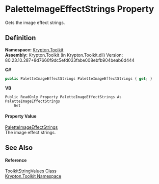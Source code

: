 # PaletteImageEffectStrings Property


Gets the image effect strings.



## Definition
**Namespace:** <a href="79d2eac2-21f4-54ff-7552-b20c33c30600.md">Krypton.Toolkit</a>  
**Assembly:** Krypton.Toolkit (in Krypton.Toolkit.dll) Version: 80.23.10.287+8d7660f9dc5efd033fabe008ebfb904beab6d444

**C#**
``` C#
public PaletteImageEffectStrings PaletteImageEffectStrings { get; }
```
**VB**
``` VB
Public ReadOnly Property PaletteImageEffectStrings As PaletteImageEffectStrings
	Get
```



#### Property Value
<a href="9c34fc04-8956-1b52-1987-14c04a9e2d74.md">PaletteImageEffectStrings</a>  
The image effect strings.

## See Also


#### Reference
<a href="17eaa1c0-4744-e2c6-9ebe-b78766940617.md">ToolkitStringValues Class</a>  
<a href="79d2eac2-21f4-54ff-7552-b20c33c30600.md">Krypton.Toolkit Namespace</a>  
